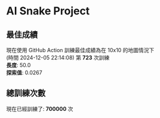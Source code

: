 
# AI Snake Project

## **最佳成績**


















現在使用 GitHub Action 訓練最佳成績為在 10x10 的地圖情況下  
(時間 2024-12-05 22:14:08) 第 **723** 次訓練  
**長度**: 50.0  
**探索值**: 0.0267





































## 總訓練次數
現在已經訓練了: **700000** 次
